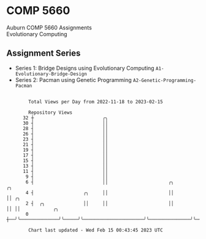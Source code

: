 # COMP 5660
Auburn COMP 5660 Assignments  
Evolutionary Computing

## Assignment Series
- Series 1: Bridge Designs using Evolutionary Computing `A1-Evolutionary-Bridge-Design`
- Series 2: Pacman using Genetic Programming `A2-Genetic-Programming-Pacman`

```

        Total Views per Day from 2022-11-18 to 2023-02-15

        Repository Views
      32 ┼                         ╭╮
      30 ┤                         ││
      28 ┤                         ││
      26 ┤                         ││
      23 ┤                         ││
      21 ┤                         ││
      19 ┤                         ││
      17 ┤                         ││
      15 ┤                         ││
      13 ┤                         ││
      11 ┤                         ││
       9 ┤                         ││
       6 ┤                         ││                      ╭╮               ╭╮
       4 ┤                  ╭╮     ││                      ││               ││ ╭╮
       2 ┤  ╭╮              ││     ││                      ││               ││ ││            ╭╮
       0 ┼──╯╰──────────────╯╰─────╯╰──────────────────────╯╰───────────────╯╰─╯╰────────────╯╰────

        Chart last updated - Wed Feb 15 00:43:45 2023 UTC
        
```
